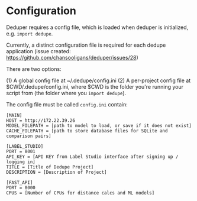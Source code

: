 # Configuration

Deduper requires a config file, which is loaded when deduper is initialized, e.g. `import dedupe`.

Currently, a distinct configuration file is required for each dedupe application (issue created: https://github.com/chansooligans/deduper/issues/28)

There are two options:

(1) A global config file at ~/.dedupe/config.ini
(2) A per-project config file at $CWD/.dedupe/config.ini, where $CWD is the folder you're running your script from (the folder where you `import dedupe`).

The config file must be called `config.ini` contain:

```
[MAIN]
HOST = http://172.22.39.26
MODEL_FILEPATH = [path to model to load, or save if it does not exist]
CACHE_FILEPATH = [path to store database files for SQLite and comparison pairs]

[LABEL_STUDIO]
PORT = 8001
API_KEY = [API KEY from Label Studio interface after signing up / logging in]
TITLE = [Title of Dedupe Project]
DESCRIPTION = [Description of Project]

[FAST_API]
PORT = 8000
CPUS = [Number of CPUs for distance calcs and ML models]
```